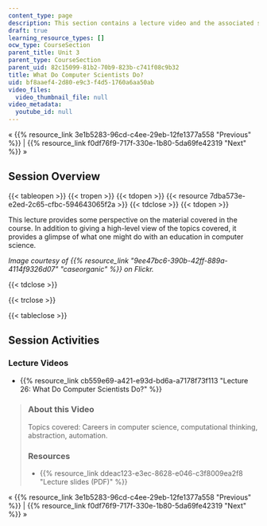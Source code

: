 ```yaml
---
content_type: page
description: This section contains a lecture video and the associated slides.
draft: true
learning_resource_types: []
ocw_type: CourseSection
parent_title: Unit 3
parent_type: CourseSection
parent_uid: 82c15099-81b2-70b9-823b-c741f08c9b32
title: What Do Computer Scientists Do?
uid: bf8aaef4-2d80-e9c3-f4d5-1760a6aa50ab
video_files:
  video_thumbnail_file: null
video_metadata:
  youtube_id: null
---
```

« {{% resource_link 3e1b5283-96cd-c4ee-29eb-12fe1377a558 "Previous" %}} | {{% resource_link f0df76f9-717f-330e-1b80-5da69fe42319 "Next" %}} »

Session Overview
----------------

{{< tableopen >}}
{{< tropen >}}
{{< tdopen >}}
{{< resource 7dba573e-e2ed-2c65-cfbc-594643065f2a >}}
{{< tdclose >}}
{{< tdopen >}}


This lecture provides some perspective on the material covered in the course. In addition to giving a high-level view of the topics covered, it provides a glimpse of what one might do with an education in computer science.

_Image courtesy of {{% resource_link "9ee47bc6-390b-42ff-889a-4114f9326d07" "caseorganic" %}} on Flickr._


{{< tdclose >}}

{{< trclose >}}

{{< tableclose >}}

Session Activities
------------------

### Lecture Videos

*   {{% resource_link cb559e69-a421-e93d-bd6a-a7178f73f113 "Lecture 26: What Do Computer Scientists Do?" %}}

> ### About this Video
> 
> Topics covered: Careers in computer science, computational thinking, abstraction, automation.
> 
> ### Resources
> 
> *   {{% resource_link ddeac123-e3ec-8628-e046-c3f8009ea2f8 "Lecture slides (PDF)" %}}

« {{% resource_link 3e1b5283-96cd-c4ee-29eb-12fe1377a558 "Previous" %}} | {{% resource_link f0df76f9-717f-330e-1b80-5da69fe42319 "Next" %}} »